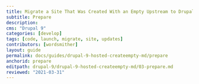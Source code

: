 ```yaml
---
title: Migrate a Site That Was Created With an Empty Upstream to Drupal 9
subtitle: Prepare
description: 
cms: "Drupal 9"
categories: [develop]
tags: [code, launch, migrate, site, updates]
contributors: [wordsmither]
layout: guide
permalink: docs/guides/drupal-9-hosted-createempty-md/prepare
anchorid: prepare
editpath: drupal-9/drupal-9-hosted-createempty-md/03-prepare.md
reviewed: "2021-03-31"
---
```


<Partial file="drupal-9/prepare-local-environment-no-clone-new.md" />
